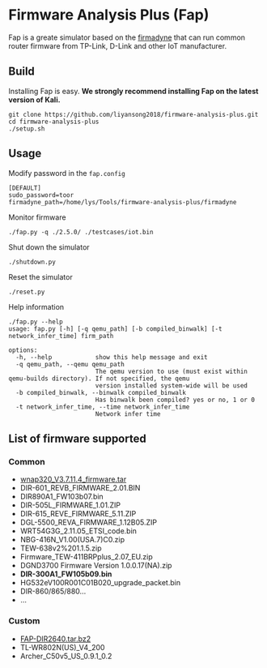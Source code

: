 # Firmware Analysis Plus (Fap)

Fap is a greate simulator based on the [firmadyne](https://github.com/firmadyne/firmadyne)  that can run common router firmware from TP-Link, D-Link and other IoT manufacturer.

## Build

Installing Fap is easy. **We strongly recommend installing Fap on the latest version of Kali.**

```shell
git clone https://github.com/liyansong2018/firmware-analysis-plus.git
cd firmware-analysis-plus
./setup.sh
```

## Usage

Modify password in the `fap.config`

```Shell
[DEFAULT]
sudo_password=toor
firmadyne_path=/home/lys/Tools/firmware-analysis-plus/firmadyne
```

Monitor firmware

```Shell
./fap.py -q ./2.5.0/ ./testcases/iot.bin
```

Shut down the simulator

```
./shutdown.py
```

Reset the simulator

```shell
./reset.py
```

Help information

```shell
./fap.py --help                                          
usage: fap.py [-h] [-q qemu_path] [-b compiled_binwalk] [-t network_infer_time] firm_path

options:
  -h, --help            show this help message and exit
  -q qemu_path, --qemu qemu_path
                        The qemu version to use (must exist within qemu-builds directory). If not specified, the qemu
                        version installed system-wide will be used
  -b compiled_binwalk, --binwalk compiled_binwalk
                        Has binwalk been compiled? yes or no, 1 or 0
  -t network_infer_time, --time network_infer_time
                        Network infer time
```

## List of firmware supported

### Common

- [wnap320_V3.7.11.4_firmware.tar](https://github.com/liyansong2018/firmware-analysis-plus/tree/master/testcases)
- DIR-601_REVB_FIRMWARE_2.01.BIN
- DIR890A1_FW103b07.bin
- DIR-505L_FIRMWARE_1.01.ZIP
- DIR-615_REVE_FIRMWARE_5.11.ZIP
- DGL-5500_REVA_FIRMWARE_1.12B05.ZIP
- WRT54G3G_2.11.05_ETSI_code.bin
- NBG-416N_V1.00(USA.7)C0.zip
- TEW-638v2%201.1.5.zip
- Firmware_TEW-411BRPplus_2.07_EU.zip
- DGND3700 Firmware Version 1.0.0.17(NA).zip
- **DIR-300A1_FW105b09.bin**
- HG532eV100R001C01B020_upgrade_packet.bin
- DIR-860/865/880...
- ...

###  Custom

- [FAP-DIR2640.tar.bz2](https://github.com/liyansong2018/firmware-analysis-plus/releases)
- TL-WR802N(US)_V4_200
- Archer_C50v5_US_0.9.1_0.2